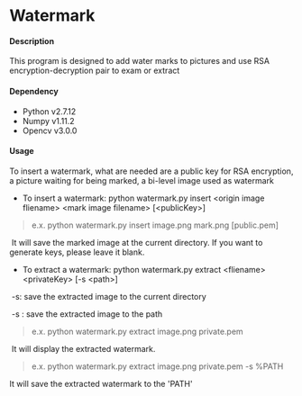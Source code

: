 # Watermark

#### Description

This program is designed to add water marks to pictures and use RSA encryption-decryption pair to exam or extract  

#### Dependency

- Python v2.7.12
- Numpy v1.11.2
- Opencv v3.0.0

#### Usage

To insert a watermark, what are needed are a public key for RSA encryption, a picture waiting for being marked, a bi-level image used as watermark



- To insert a watermark: python watermark.py insert \<origin image fliename\> \<mark image filename\> [\<publicKey\>]

> e.x. python watermark.py insert image.png mark.png [public.pem]

​	It will save the marked image at the current directory. 
   If you want to generate keys, please leave it blank. 

- To extract a watermark: python watermark.py extract \<fliename\> \<privateKey\> [-s \<path\>]

​	-s: save the extracted image to the current directory

​	-s <path>: save the extracted image to the path	

   > e.x. python watermark.py extract image.png private.pem

​	It will display the extracted watermark.
   
   > e.x. python watermark.py extract image.png private.pem -s %PATH

   It will save the extracted watermark to the 'PATH'
